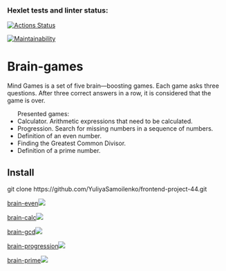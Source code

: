 ### Hexlet tests and linter status:
[![Actions Status](https://github.com/YuliyaSamoilenko/frontend-project-44/workflows/hexlet-check/badge.svg)](https://github.com/YuliyaSamoilenko/frontend-project-44/actions)

[![Maintainability](https://api.codeclimate.com/v1/badges/b4d1b2304e0c768c5cae/maintainability)](https://codeclimate.com/github/YuliyaSamoilenko/frontend-project-44/maintainability)

<h1>Brain-games</h1>

<p>Mind Games is a set of five brain—boosting games. Each game asks three questions. After three correct answers in a row, it is considered that the game is over.</p>
<ul>Presented games:
<li>Calculator. Arithmetic expressions that need to be calculated.</li>
<li>Progression. Search for missing numbers in a sequence of numbers.</li>
<li>Definition of an even number.</li>
<li>Finding the Greatest Common Divisor.</li>
<li>Definition of a prime number.</li>
</ul>

<h2>Install</h2>

<p>git clone https://github.com/YuliyaSamoilenko/frontend-project-44.git</p>
<p></p>

[brain-even](https://asciinema.org/a/nYEqyx9YU8JKeEfp7EeAt8au2)<a href="https://asciinema.org/a/nYEqyx9YU8JKeEfp7EeAt8au2" target="_blank"><img src="https://asciinema.org/a/nYEqyx9YU8JKeEfp7EeAt8au2.svg" /></a>

[brain-calc](https://asciinema.org/a/nYEqyx9YU8JKeEfp7EeAt8au2)<a href="https://asciinema.org/a/oTJseoW2fbH4CVEqFRoLa4EJc" target="_blank"><img src="https://asciinema.org/a/oTJseoW2fbH4CVEqFRoLa4EJc.svg" /></a>

[brain-gcd](https://asciinema.org/a/nYEqyx9YU8JKeEfp7EeAt8au2)<a href="https://asciinema.org/a/544028" target="_blank"><img src="https://asciinema.org/a/544028.svg" /></a>

[brain-progression](https://asciinema.org/a/nYEqyx9YU8JKeEfp7EeAt8au2)<a href="https://asciinema.org/a/544186" target="_blank"><img src="https://asciinema.org/a/544186.svg" /></a>

[brain-prime](https://asciinema.org/a/nYEqyx9YU8JKeEfp7EeAt8au2)<a href="https://asciinema.org/a/544887" target="_blank"><img src="https://asciinema.org/a/544887.svg" /></a>
